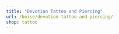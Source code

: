 ```yaml
---
title: "Devotion Tattoo and Piercing"
url: /boise/devotion-tattoo-and-piercing/
shop: tattoo
---
```


